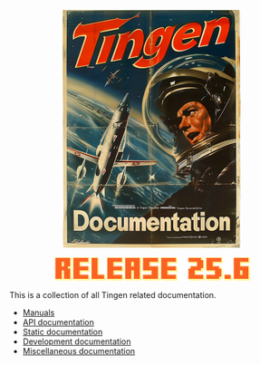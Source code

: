<!-- u250611 -->

<div align="center">

  ![logo](.github/image/logo/tngndocs-320x420.png)

  ![Release 25.6](https://github.com/APrettyCoolProgram/aprettycoolprogram/blob/main/profile/pub/verel/r/r25.6.png)

</div>

This is a collection of all Tingen related documentation.

* [Manuals](./manuals/)
* [API documentation](./docs/api/)
* [Static documentation](./static/)
* [Development documentation](./development/)
* [Miscellaneous documentation](./miscellaneous)